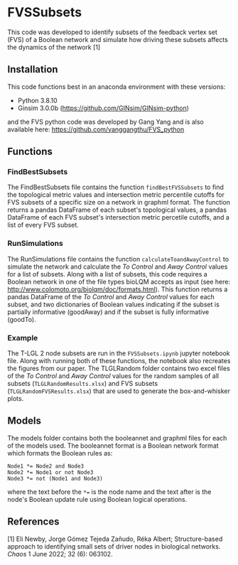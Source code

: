# FVSSubsets
This code was developed to identify subsets of the feedback vertex set (FVS) of a Boolean network and simulate how driving these subsets affects the dynamics of the network [1]

## Installation
This code functions best in an anaconda environment with these versions:
- Python 3.8.10
- Ginsim 3.0.0b (https://github.com/GINsim/GINsim-python)

and the FVS python code was developed by Gang Yang and is also available here: https://github.com/yanggangthu/FVS_python

## Functions
### FindBestSubsets
The FindBestSubsets file contains the function `findBestFVSSubsets` to find the topological metric values and intersection metric percentile cutoffs for FVS subsets of a specific size on a network in graphml format. The function returns a pandas DataFrame of each subset's topological values, a pandas DataFrame of each FVS subset's intersection metric percetile cutoffs, and a list of every FVS subset.

### RunSimulations
The RunSimulations file contains the function `calculateToandAwayControl` to simulate the network and calculate the *To Control* and *Away Control* values for a list of subsets. Along with a list of subsets, this code requires a Boolean network in one of the file types bioLQM accepts as input (see here: http://www.colomoto.org/biolqm/doc/formats.html). This function returns a pandas DataFrame of the *To Control* and *Away Control* values for each subset, and two dictionaries of Boolean values indicating if the subset is partially informative (goodAway) and if the subset is fully informative (goodTo).

### Example
The T-LGL 2 node subsets are run in the `FVSSubsets.ipynb` jupyter notebook file.
Along with running both of these functions, the notebook also recreates the figures from our paper.
The TLGLRandom folder contains two excel files of the *To Control* and *Away Control* values for the random samples of all subsets (`TLGLRandomResults.xlsx`) and FVS subsets (`TLGLRandomFVSResults.xlsx`) that are used to generate the box-and-whisker plots.

## Models
The models folder contains both the booleannet and graphml files for each of the models used.
The booleannet format is a Boolean network format which formats the Boolean rules as:
```
Node1 *= Node2 and Node3
Node2 *= Node1 or not Node3
Node3 *= not (Node1 and Node3)
```
where the text before the `*=` is the node name and the text after is the node's Boolean update rule using Boolean logical operations.

## References
[1] Eli Newby, Jorge Gómez Tejeda Zañudo, Réka Albert; Structure-based approach to identifying small sets of driver nodes in biological networks. *Chaos* 1 June 2022; 32 (6): 063102.
